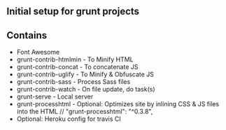 
## Initial setup for grunt projects

## Contains
 * Font Awesome
 * grunt-contrib-htmlmin - To Minify HTML
 * grunt-contrib-concat - To concatenate JS
 * grunt-contrib-uglify - To Minify & Obfuscate JS
 * grunt-contrib-sass - Process Sass files
 * grunt-contrib-watch - On file update, do task(s)
 * grunt-serve - Local server
 * grunt-processhtml - Optional: Optimizes site by inlining CSS & JS files into the HTML // "grunt-processhtml": "^0.3.8",
* Optional: Heroku config for travis CI
